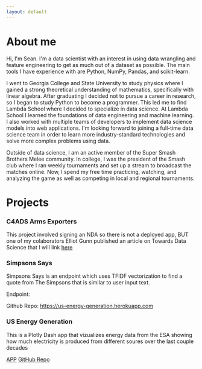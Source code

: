 ```yaml
---
layout: default
---
```


# About me

Hi, I'm Sean. I'm a data scientist with an interest in using data wrangling and feature engineering to get as much out of a dataset as possible. The main tools I have experience with are Python, NumPy, Pandas, and scikit-learn.

I went to Georgia College and State University to study physics where I gained a strong theoretical understanding of mathematics, specifically with linear algebra. After graduating I decided not to pursue a career in research, so I began to study Python to become a programmer. This led me to find Lambda School where I decided to specialize in data science. At Lambda School I learned the foundations of data engineering and machine learning. I also worked with multiple teams of developers to implement data science models into web applications. I'm looking forward to joining a full-time data science team in order to learn more industry-standard technologies and solve more complex problems using data. 

Outside of data science, I am an active member of the Super Smash Brothers Melee community. In college, I was the president of the Smash club where I ran weekly tournaments and set up a stream to broadcast the matches online. Now, I spend my free time practicing, watching, and analyzing the game as well as competing in local and regional tournaments.

# Projects
### C4ADS Arms Exporters

This project involved signing an NDA so there is not a deployed app, BUT one of my colaborators Elliot Gunn published an article on Towards Data Science that I will link [here](https://towardsdatascience.com/using-machine-learning-to-tackle-arms-proliferation-in-russian-trade-data-e457f44002c0?source=friends_link&sk=b99118751e39eb7edd42a318c40854ee)

### Simpsons Says

Simpsons Says is an endpoint which uses TFIDF vectorization to find a quote from The Simpsons that is similar to user input text.

Endpoint: 

Github Repo: https://us-energy-generation.herokuapp.com



### US Energy Generation

This is a Plotly Dash app that vizualizes energy data from the ESA showing how much electricity is produced from different soures over the last couple decades

[APP](https://us-energy-generation.herokuapp.com)
[GitHub Repo](https://github.com/SeanAntosiak/US-Energy-Generation)

